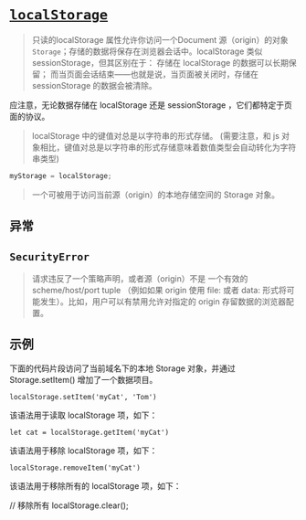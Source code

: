 # [`localStorage`](https://developer.mozilla.org/zh-CN/docs/Web/API/Window/localStorage)

> 只读的localStorage 属性允许你访问一个Document 源（origin）的对象 `Storage`；存储的数据将保存在浏览器会话中。localStorage 类似 sessionStorage，但其区别在于：
> 存储在 localStorage 的数据可以长期保留；
> 而当页面会话结束——也就是说，当页面被关闭时，存储在 sessionStorage 的数据会被清除。

应注意，无论数据存储在 localStorage 还是 sessionStorage ，它们都特定于页面的协议。

> localStorage 中的键值对总是以字符串的形式存储。 (需要注意，和 js 对象相比，键值对总是以字符串的形式存储意味着数值类型会自动转化为字符串类型)

```js
myStorage = localStorage;
```

> 一个可被用于访问当前源（origin）的本地存储空间的 Storage 对象。

## 异常

## `SecurityError`

> 请求违反了一个策略声明，或者源（origin）不是 一个有效的 scheme/host/port tuple （例如如果 origin 使用 file: 或者 data: 形式将可能发生）。比如，用户可以有禁用允许对指定的 origin 存留数据的浏览器配置。

## 示例

下面的代码片段访问了当前域名下的本地 Storage 对象，并通过 Storage.setItem() 增加了一个数据项目。

`localStorage.setItem('myCat', 'Tom')`

该语法用于读取 localStorage 项，如下：

`let cat = localStorage.getItem('myCat')`

该语法用于移除 localStorage 项，如下：

`localStorage.removeItem('myCat')`

该语法用于移除所有的 localStorage 项，如下：

// 移除所有
localStorage.clear();

